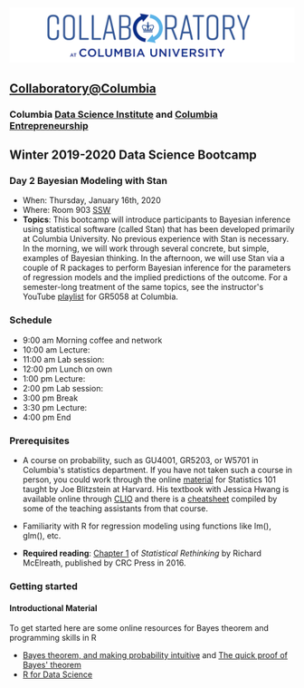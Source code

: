 ![collaboratory logo](../../Misc-files/collaboratory2.png)

## [Collaboratory@Columbia](http://collaboratory.columbia.edu/)
### Columbia [Data Science Institute](http://datascience.columbia.edu/) and [Columbia Entrepreneurship](http://entrepreneurship.columbia.edu/)
## Winter 2019-2020 Data Science Bootcamp
### Day 2 Bayesian Modeling with Stan

- When: Thursday, January 16th, 2020
- Where: Room 903 [SSW](http://stat.columbia.edu/location-and-directions/)
- **Topics**: This bootcamp will introduce participants to Bayesian inference using statistical software (called Stan) that has been developed primarily at Columbia University. No previous experience with Stan is necessary. In the morning, we will work through several concrete, but simple, examples of Bayesian thinking. In the afternoon, we will use Stan via a couple of R packages to perform Bayesian inference for the parameters of regression models and the implied predictions of the outcome. For a semester-long treatment of the same topics, see the instructor's YouTube [playlist](https://www.youtube.com/playlist?list=PLSZp9QshJ8wwWjrsGDbguwcPLUwHWUxo0) for GR5058 at Columbia.


### Schedule 
- 9:00 am Morning coffee and network
- 10:00 am Lecture: 
- 11:00 am Lab session: 
- 12:00 pm Lunch on own
- 1:00 pm Lecture: 
- 2:00 pm Lab session: 
- 3:00 pm Break
- 3:30 pm Lecture: 
- 4:00 pm End

### Prerequisites

- A course on probability, such as GU4001, GR5203, or W5701 in Columbia's statistics department. If you have not taken such a course in person, you could work through the online [material](https://projects.iq.harvard.edu/stat110/home) for Statistics 101 taught by Joe Blitzstein at Harvard. His textbook with Jessica Hwang is available online through [CLIO](http://www.columbia.edu/cgi-bin/cul/resolve?clio13062981) and there is a [cheatsheet](http://www.wzchen.com/s/probability_cheatsheet.pdf) compiled by some of the teaching assistants from that course.
- Familiarity with R for regression modeling using functions like lm(), glm(), etc.
	
- **Required reading**: [Chapter 1](http://xcelab.net/rmpubs/rethinking/Statistical_Rethinking_sample.pdf) of _Statistical Rethinking_ by Richard McElreath, published by CRC Press in 2016.

### Getting started

#### Introductional Material

To get started here are some online resources for Bayes theorem and programming skills in R

+ [Bayes theorem, and making probability intuitive](https://youtu.be/HZGCoVF3YvM) and [The quick proof of Bayes' theorem](https://www.youtube.com/watch?v=U_85TaXbeIo)
+ [R for Data Science](https://r4ds.had.co.nz/)

